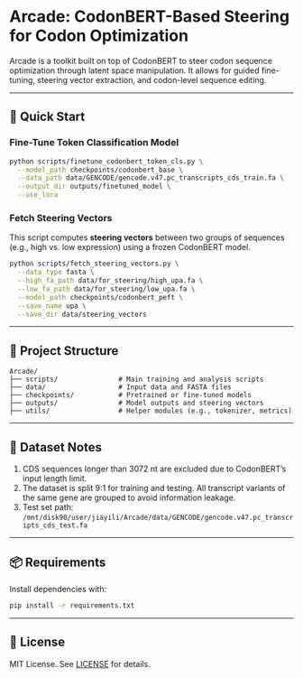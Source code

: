 # Arcade: CodonBERT-Based Steering for Codon Optimization

Arcade is a toolkit built on top of CodonBERT to steer codon sequence optimization through latent space manipulation. It allows for guided fine-tuning, steering vector extraction, and codon-level sequence editing.

---

## 🚀 Quick Start

### Fine-Tune Token Classification Model

```bash
python scripts/finetune_codonbert_token_cls.py \
  --model_path checkpoints/codonbert_base \
  --data_path data/GENCODE/gencode.v47.pc_transcripts_cds_train.fa \
  --output_dir outputs/finetuned_model \
  --use_lora
```

### Fetch Steering Vectors

This script computes **steering vectors** between two groups of sequences (e.g., high vs. low expression) using a frozen CodonBERT model.

```bash
python scripts/fetch_steering_vectors.py \
  --data_type fasta \
  --high_fa_path data/for_steering/high_upa.fa \
  --low_fa_path data/for_steering/low_upa.fa \
  --model_path checkpoints/codonbert_peft \
  --save_name upa \
  --save_dir data/steering_vectors
```

---

## 📁 Project Structure

```
Arcade/
├── scripts/               # Main training and analysis scripts
├── data/                  # Input data and FASTA files
├── checkpoints/           # Pretrained or fine-tuned models
├── outputs/               # Model outputs and steering vectors
├── utils/                 # Helper modules (e.g., tokenizer, metrics)
```

---

## 🧪 Dataset Notes

1. CDS sequences longer than 3072 nt are excluded due to CodonBERT’s input length limit.
2. The dataset is split 9:1 for training and testing. All transcript variants of the same gene are grouped to avoid information leakage.
3. Test set path:  
   `/mnt/disk90/user/jiayili/Arcade/data/GENCODE/gencode.v47.pc_transcripts_cds_test.fa`

---

## 📦 Requirements

Install dependencies with:

```bash
pip install -r requirements.txt
```

---

## 📄 License

MIT License. See [LICENSE](./LICENSE) for details.